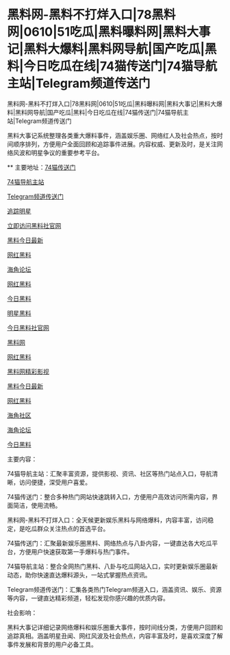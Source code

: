 # 黑料网-黑料不打烊入口|78黑料网|0610|51吃瓜|黑料曝料网|黑料大事记|黑料大爆料|黑料网导航|国产吃瓜|黑料|今日吃瓜在线|74猫传送门|74猫导航主站|Telegram频道传送门
黑料网-黑料不打烊入口|78黑料网|0610|51吃瓜|黑料曝料网|黑料大事记|黑料大爆料|黑料网导航|国产吃瓜|黑料|今日吃瓜在线|74猫传送门|74猫导航主站|Telegram频道传送门

黑料大事记系统整理各类重大爆料事件，涵盖娱乐圈、网络红人及社会热点，按时间顺序排列，方便用户全面回顾和追踪事件进展。内容权威、更新及时，是关注网络风波和明星争议的重要参考平台。

** 主要地址：<a href="https://74mao.com/">74猫传送门</a>

<a href="https://74mao.com/">74猫导航主站</a>

<a href="https://74mao.com/">Telegram频道传送门</a>

<a href="https://heiliao-17.pages.dev/">追踪明星</a>

<a href="https://heiliao-36.pages.dev/">立即访问黑料社官网</a>

<a href="https://heiliao-19.pages.dev/">黑料今日最新</a>

<a href="https://heiliao-20.pages.dev/">网红黑料</a>

<a href="https://heiliao-22.pages.dev/">海角论坛</a>

<a href="https://heiliao-23.pages.dev/">网红黑料</a>

<a href="https://heiliao-24.pages.dev/">今日黑料</a>

<a href="https://heiliao-25.pages.dev/">明星黑料</a>

<a href="https://heiliao-26.pages.dev/">今日黑料社官网</a>

<a href="https://heiliao-27.pages.dev/">黑料网</a>

<a href="https://heiliao-28.pages.dev/">网红黑料</a>

<a href="https://heiliao-30.pages.dev/">黑料网精彩影视</a>

<a href="https://heiliao-31.pages.dev/">黑料今日最新</a>

<a href="https://heiliao-32.pages.dev/">网红黑料</a>

<a href="https://heiliao-33.pages.dev/">海角社区</a>

<a href="https://heiliao-34.pages.dev/">海角论坛</a>

<a href="https://heiliao-35.pages.dev/">今日黑料</a>

主要内容：

74猫导航主站：汇聚丰富资源，提供影视、资讯、社区等热门站点入口，导航清晰，访问便捷，深受用户喜爱。

74猫传送门：整合多种热门网站快速跳转入口，方便用户高效访问所需内容，界面简洁，使用流畅。

黑料网-黑料不打烊入口：全天候更新娱乐黑料与网络爆料，内容丰富，访问稳定，是吃瓜群众关注热点的首选平台。

74猫传送门：汇聚最新娱乐圈黑料、网络热点与八卦内容，一键直达各大吃瓜平台，方便用户快速获取第一手爆料与热门事件。

74猫导航主站：整合全网热门黑料、八卦与吃瓜网站入口，实时更新娱乐圈最新动态，助你快速直达爆料源头，一站式掌握热点资讯。

Telegram频道传送门：汇集各类热门Telegram频道入口，涵盖资讯、娱乐、资源等内容，一键直达精彩频道，轻松发现你感兴趣的优质内容。

社会影响：

黑料大事记详细记录网络爆料和娱乐圈重大事件，按时间线分类，方便用户回顾和追踪真相。涵盖明星丑闻、网红风波及社会热点，内容丰富及时，是喜欢深度了解事件发展和背景的用户必备工具。
